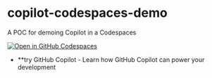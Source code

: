 # copilot-codespaces-demo

A POC for demoing Copilot in a Codespaces

   [![Open in GitHub Codespaces](https://github.com/codespaces/badge.svg)](https://codespaces.new/github/copilot-codespaces-demo?resume=1)

- **try GitHub Copilot - Learn how GitHub Copilot can power your development
